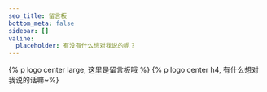 ```yaml
---
seo_title: 留言板
bottom_meta: false
sidebar: []
valine:
  placeholder: 有没有什么想对我说的呢？
---
```


{% p logo center large, 这里是留言板哦 %}
{% p logo center h4, 有什么想对我说的话嘛~%}
